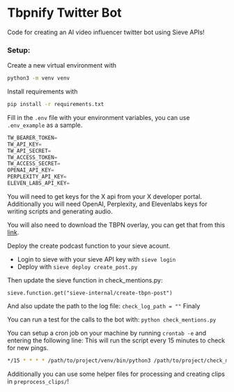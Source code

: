 # Tbpnify Twitter Bot

Code for creating an AI video influencer twitter bot using Sieve APIs!

### Setup:

Create a new virtual environment with

```bash
python3 -m venv venv
```

Install requirements with

```bash
pip install -r requirements.txt
```

Fill in the `.env` file with your environment variables, you can use `.env_example` as a sample.

```python
TW_BEARER_TOKEN=
TW_API_KEY=
TW_API_SECRET=
TW_ACCESS_TOKEN=
TW_ACCESS_SECRET=
OPENAI_API_KEY=
PERPLEXITY_API_KEY=
ELEVEN_LABS_API_KEY=
```

You will need to get keys for the X api from your X developer portal. Additionally you will need OpenAI, Perplexity, and Elevenlabs
keys for writing scripts and generating audio.

You will also need to download the TBPN overlay, you can get that from this [link](https://storage.googleapis.com/sieve-public-data/overlay.mov).

Deploy the create podcast function to your sieve acount.

- Login to sieve with your sieve API key with `sieve login`
- Deploy with `sieve deploy create_post.py`

Then update the sieve function in check_mentions.py:

`sieve.function.get("sieve-internal/create-tbpn-post")`

And also update the path to the log file: `check_log_path = ""`
Finaly

You can run a test for the calls to the bot with: `python check_mentions.py`

You can setup a cron job on your machine by running `crontab -e` and entering the following line:
This will run the script every 15 minutes to check for new pings.

```bash
*/15 * * * * /path/to/project/venv/bin/python3 /path/to/project/check_mentions.py >> /path/to/project/cron.log 2>&1
```

Additionally you can use some helper files for processing and creating clips in `preprocess_clips/`!
